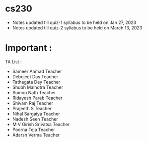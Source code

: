 # cs230

* Notes updated till quiz-1 syllabus to be held on Jan 27, 2023
* Notes updated till quiz-2 syllabus to be held on March 13, 2023

# Important : 

TA List :
* Sameer Ahmad	Teacher	 	 
* Debojeet Das	Teacher	 	 
* Tathagata Dey	Teacher	 	 
* Shubh Malhotra	Teacher	 	 
* Sumon Nath	Teacher	 	 	 	 
* Ridayesh Parab	Teacher	 	 
* Shivam Raj	Teacher	 	 
* Prajeeth S	Teacher	 	 
* Nihal Sargaiya	Teacher	 	 
* Nadesh Seen	Teacher	 	 
* M V Girish Srivatsa	Teacher	 	 
* Poorna Teja	Teacher	 	 
* Adarsh Verma Teacher
